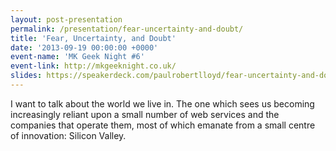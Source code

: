 ```yaml
---
layout: post-presentation
permalink: /presentation/fear-uncertainty-and-doubt/
title: 'Fear, Uncertainty, and Doubt'
date: '2013-09-19 00:00:00 +0000'
event-name: 'MK Geek Night #6'
event-link: http://mkgeeknight.co.uk/
slides: https://speakerdeck.com/paulrobertlloyd/fear-uncertainty-and-doubt
---
```

I want to talk about the world we live in. The one which sees us becoming increasingly reliant upon a small number of web services and the companies that operate them, most of which emanate from a small centre of innovation: Silicon Valley.